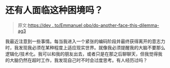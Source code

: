 # 还有人面临这种困境吗？

> 原文:[https://dev . to/Emmanuel obo/do-another-face-this-dilemma-ag3](https://dev.to/emmanuelobo/does-anyone-else-face-this-dilemma-ag3)

我最近注意到一些事情。每当我进入一个紧张的编码阶段并最终获得离开的意志力时，我发现我必须在某种程度上适应现实世界。就像我必须提醒我的大脑不要那么逻辑化/技术化。我可以和我的朋友出去，或者只是在那之后聊聊天，但我觉得我的大脑仍然在超时工作，我发现自己时不时会过度思考。有人经历过吗？